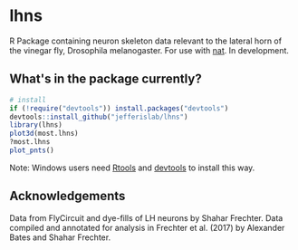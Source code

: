 # lhns
R Package containing neuron skeleton data relevant to the lateral horn of the vinegar fly, Drosophila melanogaster. For use with [nat](https://github.com/jefferis/rcatmaid). In development.

## What's in the package currently?
```r
# install
if (!require("devtools")) install.packages("devtools")
devtools::install_github("jefferislab/lhns")
library(lhns)
plot3d(most.lhns)
?most.lhns
plot_pnts()
```

Note: Windows users need [Rtools](http://www.murdoch-sutherland.com/Rtools/) and
[devtools](http://CRAN.R-project.org/package=devtools) to install this way.

## Acknowledgements

Data from FlyCircuit and dye-fills of LH neurons by Shahar Frechter. Data compiled and annotated for analysis in Frechter et al. (2017) by Alexander Bates and Shahar Frechter. 


